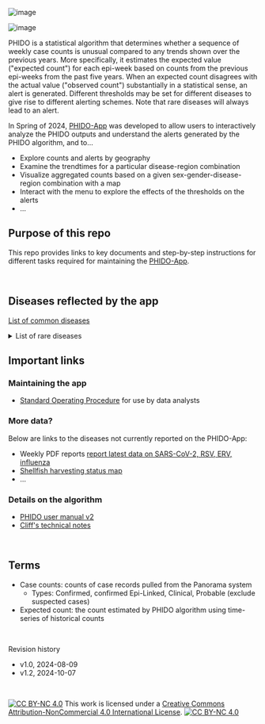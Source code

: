 ![image](https://github.com/user-attachments/assets/a65113b4-cd4e-4c7c-9811-412a24a9242f)

![image](https://github.com/user-attachments/assets/146ba070-048d-442a-b5dd-f5c2cf5768f3)

PHIDO is a statistical algorithm that determines whether a sequence of weekly case counts is unusual compared to any trends shown over the previous years. More specifically, it estimates the expected value ("expected count") for each epi-week based on counts from the previous epi-weeks from the past five years. When an expected count disagrees with the actual value ("observed count") substantially in a statistical sense, an alert is generated. Different thresholds may be set for different diseases to give rise to different alerting schemes. Note that rare diseases will always lead to an alert. 

In Spring of 2024, [PHIDO-App](https://bccdc.shinyapps.io/PHIDO/) was developed to allow users to interactively analyze the PHIDO outputs and understand the alerts generated by the PHIDO algorithm, and to...
- Explore counts and alerts by geography
- Examine the trendtimes for a particular disease-region combination
- Visualize aggregated counts based on a given sex-gender-disease-region combination with a map
- Interact with the menu to explore the effects of the thresholds on the alerts
- ...  


## Purpose of this repo

This repo provides links to key documents and step-by-step instructions for different tasks required for maintaining the [PHIDO-App](https://bccdc.shinyapps.io/PHIDO/).


<br>


## Diseases reflected by the app

[List of common diseases](metadata/CD_by_prescribed_agents.md)

<details>
  
<summary>List of rare diseases</summary>

```
Anthrax
Botulism
Brucella Infection
Chlamydia (neonatal)
Congenital Rubella Syndrome
Creutzfeldt-Jakob Disease: Classic/Unspecified
Creutzfeldt-Jakob Disease: Variant
Crimean Congo Fever
Cyclospora Infection
Diphtheria: Carrier
Diphtheria: Case
Ebola
Gonorrhea (neonatal)
Haemophilus Influenzae (invasive type b)
Hantavirus Infection
Hepatitis B: Acute
Hepatitis D
Hepatitis E
Herpes (congenital)
Human Immunodeficiency Virus (HIV) Infection (congenital/neonatal)
Lassa Fever
Legionella Infection
Listeria Infection (invasive)
Marburg Fever
Measles
Meningococcal Disease (invasive)
Middle East Respiratory Syndrome Coronavirus (MERS-CoV)
Mpox
Plague
Poliomyelitis
Q fever
Rabies
Rubella (non-congenital)
Subacute Sclerosing Panencephalitis
Syphilis (congenital)
Tetanus
Toxoplasma Infection
Tularemia Infection
Varicella (congenital)
Viral Hemorrhagic Fever: Other
West Nile Virus
Yellow Fever
``` 
</details>





## Important links

### Maintaining the app

- [Standard Operating Procedure](sop.md) for use by data analysts

### More data?

Below are links to the diseases not currently reported on the PHIDO-App:

- Weekly PDF reports [report latest data on SARS-CoV-2, RSV, ERV, influenza](http://www.bccdc.ca/Health-Info-Site/Documents/Respiratory_data/respiratory_surveillance_2024-10-03.pdf)
- [Shellfish harvesting status map](http://www.bccdc.ca/health-professionals/professional-resources/shellfish-harvesting-sites-status-map)
- ...
  
### Details on the algorithm

- [PHIDO user manual v2](https://healthbc.sharepoint.com/sites/BCCDCDataAnalyticsServicePHSA/_layouts/15/download.aspx?SourceUrl=/sites/BCCDCDataAnalyticsServicePHSA/Epidemiological%20Methods/PHIDO%20user%20manual%20V2%20for%20sharepoint.pdf)
- [Cliff's technical notes](r_package)


<br>


## Terms

- Case counts: counts of case records pulled from the Panorama system
    - Types: Confirmed, confirmed Epi-Linked, Clinical, Probable (exclude suspected cases)
- Expected count: the count estimated by PHIDO algorithm using time-series of historical counts


<br> 

Revision history
- v1.0, 2024-08-09
- v1.2, 2024-10-07

<br> 

[![CC BY-NC 4.0][cc-by-nc-shield]][cc-by-nc] This work is licensed under a [Creative Commons Attribution-NonCommercial 4.0 International License][cc-by-nc]. [![CC BY-NC 4.0][cc-by-nc-image]][cc-by-nc]

[cc-by-nc]: https://creativecommons.org/licenses/by-nc/4.0/
[cc-by-nc-image]: https://licensebuttons.net/l/by-nc/4.0/88x31.png
[cc-by-nc-shield]: https://img.shields.io/badge/License-CC%20BY--NC%204.0-lightgrey.svg

